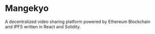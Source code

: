 # Mangekyo
A decentralized video sharing platform powered by Ethereum Blockchain and IPFS written in React and Solidity.
